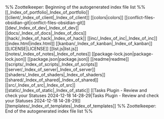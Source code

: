 %% Zoottelkeeper: Beginning of the autogenerated index file list  %%
 [[_Index_of_portfolio|_Index_of_portfolio]]
 [[client/_Index_of_client|_Index_of_client]]
 [[colors|colors]]
 [[conflict-files-obsidian-git|conflict-files-obsidian-git]]
 [[dev/_Index_of_dev|_Index_of_dev]]
 [[docs/_Index_of_docs|_Index_of_docs]]
 [[hack/_Index_of_hack|_Index_of_hack]]
 [[inc/_Index_of_inc|_Index_of_inc]]
 [[index.html|index.html]]
 [[kanban/_Index_of_kanban|_Index_of_kanban]]
 [[LICENSE|LICENSE]]
 [[list.js|list.js]]
 [[notes/_Index_of_notes|_Index_of_notes]]
 [[package-lock.json|package-lock.json]]
 [[package.json|package.json]]
 [[readme|readme]]
 [[scripts/_Index_of_scripts|_Index_of_scripts]]
 [[server/_Index_of_server|_Index_of_server]]
 [[shaders/_Index_of_shaders|_Index_of_shaders]]
 [[shared/_Index_of_shared|_Index_of_shared]]
 [[src/_Index_of_src|_Index_of_src]]
 [[static/_Index_of_static|_Index_of_static]]
 [[Tasks Plugin - Review and check your Statuses 2024-12-18 14-28-29|Tasks Plugin - Review and check your Statuses 2024-12-18 14-28-29]]
 [[templates/_Index_of_templates|_Index_of_templates]]
%% Zoottelkeeper: End of the autogenerated index file list  %%
